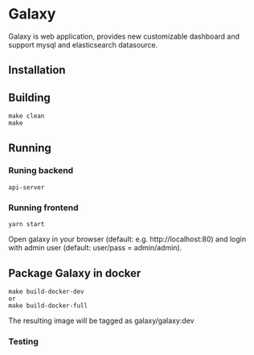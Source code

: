 # Galaxy

Galaxy is web application, provides new customizable dashboard and support mysql and elasticsearch datasource.

## Installation

## Building

```
make clean
make
```

## Running

### Runing backend

```
api-server
```

### Running frontend

```
yarn start
```

Open galaxy in your browser (default: e.g. http://localhost:80) and login with admin user (default: user/pass = admin/admin).

## Package Galaxy in docker

```
make build-docker-dev
or
make build-docker-full
```

The resulting image will be tagged as galaxy/galaxy:dev

### Testing
